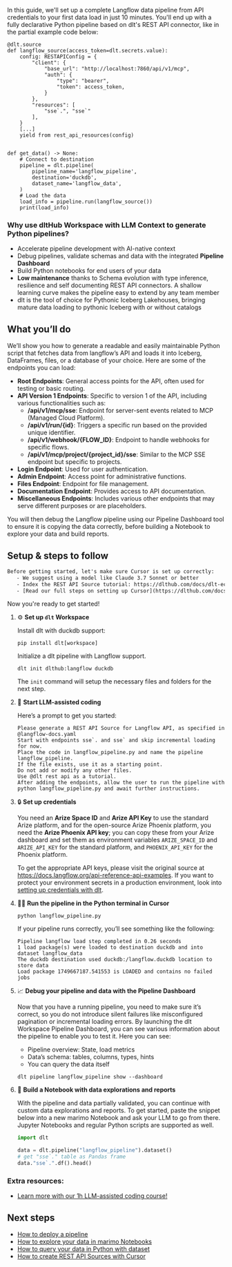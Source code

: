 In this guide, we'll set up a complete Langflow data pipeline from API credentials to your first data load in just 10 minutes. You'll end up with a fully declarative Python pipeline based on dlt's REST API connector, like in the partial example code below:

```python-outcome
@dlt.source
def langflow_source(access_token=dlt.secrets.value):
    config: RESTAPIConfig = {
        "client": {
            "base_url": "http://localhost:7860/api/v1/mcp",
            "auth": {
                "type": "bearer",
                "token": access_token,
            }
        },
        "resources": [
            "sse`.", "sse`"
        ],
    }
    [...]
    yield from rest_api_resources(config)


def get_data() -> None:
    # Connect to destination
    pipeline = dlt.pipeline(
        pipeline_name='langflow_pipeline',
        destination='duckdb',
        dataset_name='langflow_data', 
    )
    # Load the data
    load_info = pipeline.run(langflow_source())
    print(load_info) 
```

### Why use dltHub Workspace with LLM Context to generate Python pipelines?

- Accelerate pipeline development with AI-native context
- Debug pipelines, validate schemas and data with the integrated **Pipeline Dashboard**
- Build Python notebooks for end users of your data
- **Low maintenance** thanks to Schema evolution with type inference, resilience and self documenting REST API connectors. A shallow learning curve makes the pipeline easy to extend by any team member
- dlt is the tool of choice for Pythonic Iceberg Lakehouses, bringing mature data loading to pythonic Iceberg with or without catalogs

## What you’ll do

We’ll show you how to generate a readable and easily maintainable Python script that fetches data from langflow’s API and loads it into Iceberg, DataFrames, files, or a database of your choice. Here are some of the endpoints you can load:

- **Root Endpoints**: General access points for the API, often used for testing or basic routing. 
- **API Version 1 Endpoints**: Specific to version 1 of the API, including various functionalities such as:
  - **/api/v1/mcp/sse**: Endpoint for server-sent events related to MCP (Managed Cloud Platform).
  - **/api/v1/run/{id}**: Triggers a specific run based on the provided unique identifier.
  - **/api/v1/webhook/{FLOW_ID}**: Endpoint to handle webhooks for specific flows.
  - **/api/v1/mcp/project/{project_id}/sse**: Similar to the MCP SSE endpoint but specific to projects.
- **Login Endpoint**: Used for user authentication.
- **Admin Endpoint**: Access point for administrative functions.
- **Files Endpoint**: Endpoint for file management.
- **Documentation Endpoint**: Provides access to API documentation.
- **Miscellaneous Endpoints**: Includes various other endpoints that may serve different purposes or are placeholders.

You will then debug the Langflow pipeline using our Pipeline Dashboard tool to ensure it is copying the data correctly, before building a Notebook to explore your data and build reports.

## Setup & steps to follow

```default
Before getting started, let's make sure Cursor is set up correctly:
   - We suggest using a model like Claude 3.7 Sonnet or better
   - Index the REST API Source tutorial: https://dlthub.com/docs/dlt-ecosystem/verified-sources/rest_api/ and add it to context as **@dlt rest api**
   - [Read our full steps on setting up Cursor](https://dlthub.com/docs/dlt-ecosystem/llm-tooling/cursor-restapi#23-configuring-cursor-with-documentation)
```

Now you're ready to get started!

1. ⚙️ **Set up `dlt` Workspace**
    
    Install dlt with duckdb support:
    ```shell
    pip install dlt[workspace]
    ```

    Initialize a dlt pipeline with Langflow support.
    ```shell
    dlt init dlthub:langflow duckdb
    ```

    The `init` command will setup the necessary files and folders for the next step.
    
2. 🤠 **Start LLM-assisted coding**
    
    Here’s a prompt to get you started:
    
    ```prompt
    Please generate a REST API Source for Langflow API, as specified in @langflow-docs.yaml 
    Start with endpoints sse`. and sse` and skip incremental loading for now. 
    Place the code in langflow_pipeline.py and name the pipeline langflow_pipeline. 
    If the file exists, use it as a starting point. 
    Do not add or modify any other files. 
    Use @dlt rest api as a tutorial. 
    After adding the endpoints, allow the user to run the pipeline with python langflow_pipeline.py and await further instructions.
    ```

    
3. 🔒 **Set up credentials** 
    
    You need an **Arize Space ID** and **Arize API Key** to use the standard Arize platform, and for the open-source Arize Phoenix platform, you need the **Arize Phoenix API key**; you can copy these from your Arize dashboard and set them as environment variables `ARIZE_SPACE_ID` and `ARIZE_API_KEY` for the standard platform, and `PHOENIX_API_KEY` for the Phoenix platform.
    
    To get the appropriate API keys, please visit the original source at https://docs.langflow.org/api-reference-api-examples.
    If you want to protect your environment secrets in a production environment, look into [setting up credentials with dlt](https://dlthub.com/docs/walkthroughs/add_credentials).
    
4. 🏃‍♀️ **Run the pipeline in the Python terminal in Cursor**
    
    ```shell
    python langflow_pipeline.py
    ```
    
    If your pipeline runs correctly, you’ll see something like the following:
    
    ```shell
    Pipeline langflow load step completed in 0.26 seconds
    1 load package(s) were loaded to destination duckdb and into dataset langflow_data
    The duckdb destination used duckdb:/langflow.duckdb location to store data
    Load package 1749667187.541553 is LOADED and contains no failed jobs
    ```
    
5. 📈 **Debug your pipeline and data with the Pipeline Dashboard**

    Now that you have a running pipeline, you need to make sure it’s correct, so you do not introduce silent failures like misconfigured pagination or incremental loading errors. By launching the dlt Workspace Pipeline Dashboard, you can see various information about the pipeline to enable you to test it. Here you can see:
    - Pipeline overview: State, load metrics
    - Data’s schema: tables, columns, types, hints
    - You can query the data itself
    
    ```shell
    dlt pipeline langflow_pipeline show --dashboard
    ```
    
6. 🐍 **Build a Notebook with data explorations and reports**

    With the pipeline and data partially validated, you can continue with custom data explorations and reports. To get started, paste the snippet below into a new marimo Notebook and ask your LLM to go from there. Jupyter Notebooks and regular Python scripts are supported as well.

    
    ```python
    import dlt

   data = dlt.pipeline("langflow_pipeline").dataset()
   # get "sse`." table as Pandas frame
   data."sse`.".df().head()
    ```

### Extra resources:

- [Learn more with our 1h LLM-assisted coding course!](https://www.youtube.com/watch?v=GGid70rnJuM)

## Next steps

- [How to deploy a pipeline](https://dlthub.com/docs/walkthroughs/deploy-a-pipeline)
- [How to explore your data in marimo Notebooks](https://dlthub.com/docs/general-usage/dataset-access/marimo)
- [How to query your data in Python with dataset](https://dlthub.com/docs/general-usage/dataset-access/dataset)
- [How to create REST API Sources with Cursor](https://dlthub.com/docs/dlt-ecosystem/llm-tooling/cursor-restapi)